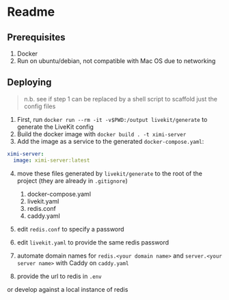 # Readme

## Prerequisites

1. Docker
2. Run on ubuntu/debian, not compatible with Mac OS due to networking

## Deploying

> n.b. see if step 1 can be replaced by a shell script to scaffold just the config files

1. First, run `docker run --rm -it -v$PWD:/output livekit/generate` to generate the LiveKit config
2. Build the docker image with `docker build . -t ximi-server`
3. Add the image as a service to the generated `docker-compose.yaml`:

```yaml
ximi-server:
  image: ximi-server:latest
```

4. move these files generated by `livekit/generate` to the root of the project (they are already in `.gitignore`)

   1. docker-compose.yaml
   1. livekit.yaml
   1. redis.conf
   1. caddy.yaml

5. edit `redis.conf` to specify a password
6. edit `livekit.yaml` to provide the same redis password
7. automate domain names for `redis.<your domain name>` and `server.<your server name>` with Caddy on `caddy.yaml`
8. provide the url to redis in `.env`

or develop against a local instance of redis
